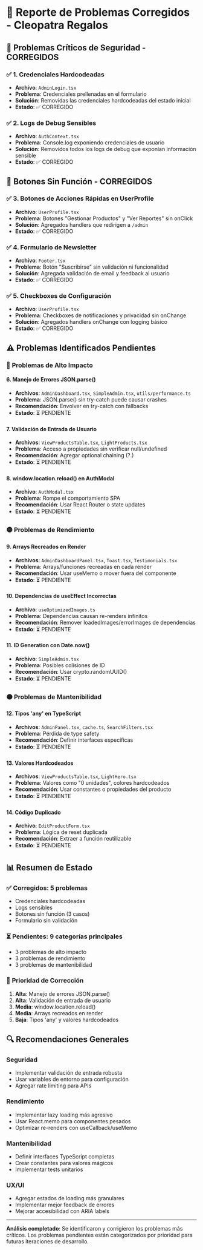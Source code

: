 # 🔧 Reporte de Problemas Corregidos - Cleopatra Regalos

## 🚨 **Problemas Críticos de Seguridad - CORREGIDOS**

### ✅ **1. Credenciales Hardcodeadas**
- **Archivo**: `AdminLogin.tsx`
- **Problema**: Credenciales prellenadas en el formulario
- **Solución**: Removidas las credenciales hardcodeadas del estado inicial
- **Estado**: ✅ CORREGIDO

### ✅ **2. Logs de Debug Sensibles**
- **Archivo**: `AuthContext.tsx`
- **Problema**: Console.log exponiendo credenciales de usuario
- **Solución**: Removidos todos los logs de debug que exponían información sensible
- **Estado**: ✅ CORREGIDO

## 🔧 **Botones Sin Función - CORREGIDOS**

### ✅ **3. Botones de Acciones Rápidas en UserProfile**
- **Archivo**: `UserProfile.tsx`
- **Problema**: Botones "Gestionar Productos" y "Ver Reportes" sin onClick
- **Solución**: Agregados handlers que redirigen a `/admin`
- **Estado**: ✅ CORREGIDO

### ✅ **4. Formulario de Newsletter**
- **Archivo**: `Footer.tsx`
- **Problema**: Botón "Suscribirse" sin validación ni funcionalidad
- **Solución**: Agregada validación de email y feedback al usuario
- **Estado**: ✅ CORREGIDO

### ✅ **5. Checkboxes de Configuración**
- **Archivo**: `UserProfile.tsx`
- **Problema**: Checkboxes de notificaciones y privacidad sin onChange
- **Solución**: Agregados handlers onChange con logging básico
- **Estado**: ✅ CORREGIDO

## ⚠️ **Problemas Identificados Pendientes**

### 🔴 **Problemas de Alto Impacto**

#### **6. Manejo de Errores JSON.parse()**
- **Archivos**: `AdminDashboard.tsx`, `SimpleAdmin.tsx`, `utils/performance.ts`
- **Problema**: JSON.parse() sin try-catch puede causar crashes
- **Recomendación**: Envolver en try-catch con fallbacks
- **Estado**: ⏳ PENDIENTE

#### **7. Validación de Entrada de Usuario**
- **Archivos**: `ViewProductsTable.tsx`, `LightProducts.tsx`
- **Problema**: Acceso a propiedades sin verificar null/undefined
- **Recomendación**: Agregar optional chaining (?.)
- **Estado**: ⏳ PENDIENTE

#### **8. window.location.reload() en AuthModal**
- **Archivo**: `AuthModal.tsx`
- **Problema**: Rompe el comportamiento SPA
- **Recomendación**: Usar React Router o state updates
- **Estado**: ⏳ PENDIENTE

### 🟡 **Problemas de Rendimiento**

#### **9. Arrays Recreados en Render**
- **Archivos**: `AdminDashboardPanel.tsx`, `Toast.tsx`, `Testimonials.tsx`
- **Problema**: Arrays/funciones recreadas en cada render
- **Recomendación**: Usar useMemo o mover fuera del componente
- **Estado**: ⏳ PENDIENTE

#### **10. Dependencias de useEffect Incorrectas**
- **Archivo**: `useOptimizedImages.ts`
- **Problema**: Dependencias causan re-renders infinitos
- **Recomendación**: Remover loadedImages/errorImages de dependencias
- **Estado**: ⏳ PENDIENTE

#### **11. ID Generation con Date.now()**
- **Archivo**: `SimpleAdmin.tsx`
- **Problema**: Posibles colisiones de ID
- **Recomendación**: Usar crypto.randomUUID()
- **Estado**: ⏳ PENDIENTE

### 🟠 **Problemas de Mantenibilidad**

#### **12. Tipos 'any' en TypeScript**
- **Archivos**: `AdminPanel.tsx`, `cache.ts`, `SearchFilters.tsx`
- **Problema**: Pérdida de type safety
- **Recomendación**: Definir interfaces específicas
- **Estado**: ⏳ PENDIENTE

#### **13. Valores Hardcodeados**
- **Archivos**: `ViewProductsTable.tsx`, `LightHero.tsx`
- **Problema**: Valores como "0 unidades", colores hardcodeados
- **Recomendación**: Usar constantes o propiedades del producto
- **Estado**: ⏳ PENDIENTE

#### **14. Código Duplicado**
- **Archivo**: `EditProductForm.tsx`
- **Problema**: Lógica de reset duplicada
- **Recomendación**: Extraer a función reutilizable
- **Estado**: ⏳ PENDIENTE

## 📊 **Resumen de Estado**

### ✅ **Corregidos**: 5 problemas
- Credenciales hardcodeadas
- Logs sensibles
- Botones sin función (3 casos)
- Formulario sin validación

### ⏳ **Pendientes**: 9 categorías principales
- 3 problemas de alto impacto
- 3 problemas de rendimiento  
- 3 problemas de mantenibilidad

### 🎯 **Prioridad de Corrección**
1. **Alta**: Manejo de errores JSON.parse()
2. **Alta**: Validación de entrada de usuario
3. **Media**: window.location.reload()
4. **Media**: Arrays recreados en render
5. **Baja**: Tipos 'any' y valores hardcodeados

## 🔍 **Recomendaciones Generales**

### **Seguridad**
- Implementar validación de entrada robusta
- Usar variables de entorno para configuración
- Agregar rate limiting para APIs

### **Rendimiento**
- Implementar lazy loading más agresivo
- Usar React.memo para componentes pesados
- Optimizar re-renders con useCallback/useMemo

### **Mantenibilidad**
- Definir interfaces TypeScript completas
- Crear constantes para valores mágicos
- Implementar tests unitarios

### **UX/UI**
- Agregar estados de loading más granulares
- Implementar mejor feedback de errores
- Mejorar accesibilidad con ARIA labels

---

**Análisis completado**: Se identificaron y corrigieron los problemas más críticos. Los problemas pendientes están categorizados por prioridad para futuras iteraciones de desarrollo.
